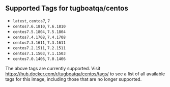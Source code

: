 ## Supported Tags for tugboatqa/centos

* `latest`, `centos7`, `7`
* `centos7.6.1810`, `7.6.1810`
* `centos7.5.1804`, `7.5.1804`
* `centos7.4.1708`, `7.4.1708`
* `centos7.3.1611`, `7.3.1611`
* `centos7.2.1511`, `7.2.1511`
* `centos7.1.1503`, `7.1.1503`
* `centos7.0.1406`, `7.0.1406`

The above tags are currently supported. Visit https://hub.docker.com/r/tugboatqa/centos/tags/ to see a list of all available tags for this image, including those that are no longer supported.
